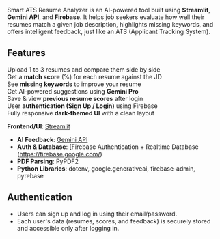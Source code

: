 Smart ATS Resume Analyzer is an AI-powered tool built using **Streamlit**, **Gemini API**, and **Firebase**. It helps job seekers evaluate how well their resumes match a given job description, highlights missing keywords, and offers intelligent feedback, just like an ATS (Applicant Tracking System).

## Features

Upload 1 to 3 resumes and compare them side by side  
Get a **match score** (%) for each resume against the JD  
See **missing keywords** to improve your resume  
Get AI-powered suggestions using **Gemini Pro**  
Save & view **previous resume scores** after login  
User **authentication (Sign Up / Login)** using Firebase  
Fully responsive **dark-themed UI** with a clean layout  

  **Frontend/UI**: [Streamlit](https://streamlit.io/)
- **AI Feedback**: [Gemini API](https://ai.google.dev/)
- **Auth & Database**: [Firebase Authentication + Realtime Database (https://firebase.google.com/)
- **PDF Parsing**: PyPDF2
- **Python Libraries**: dotenv, google.generativeai, firebase-admin, pyrebase

## Authentication

- Users can sign up and log in using their email/password.
- Each user's data (resumes, scores, and feedback) is securely stored and accessible only after logging in.
